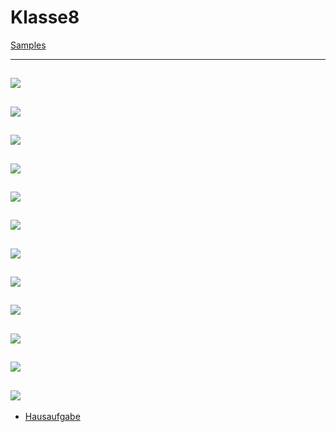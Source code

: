 # Klasse8


[Samples](Klasse8/samples.zip)

---
![](Klasse8/8-1.png)
---
![](Klasse8/8-2.png)
---
![](Klasse8/8-3.png)
---
![](Klasse8/8-8.png)
---
![](Klasse8/8-5.png)
---
![](Klasse8/8-6.png)
---
![](Klasse8/8-7.png)
---
![](Klasse8/8-8.png)
---
![](Klasse8/8-9.png)
---
![](Klasse8/8-10.png)
---
![](Klasse8/8-11.png)
---
![](Klasse8/8-12.png)
---
- [Hausaufgabe](Klasse8/Hausaufgabe.zip)
